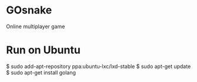 # GOsnake
Online multiplayer game

# Run on Ubuntu
$ sudo add-apt-repository ppa:ubuntu-lxc/lxd-stable
$ sudo apt-get update
$ sudo apt-get install golang